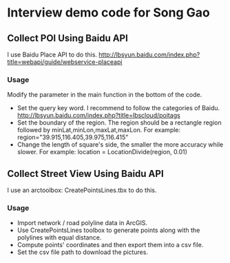 # Interview demo code for Song Gao
## Collect POI Using Baidu API
I use Baidu Place API to do this.
http://lbsyun.baidu.com/index.php?title=webapi/guide/webservice-placeapi
### Usage
Modify the parameter in the main function in the bottom of the code.
- Set the query key word. I recommend to follow the categories of Baidu.
http://lbsyun.baidu.com/index.php?title=lbscloud/poitags
- Set the boundary of the region. The region should be a rectangle region followed by minLat,minLon,maxLat,maxLon.
For example: region="39.915,116.405,39.975,116.415"
- Change the length of square's side, the smaller the more accuracy while slower.
For example: location = LocationDivide(region, 0.01)


## Collect Street View Using Baidu API
I use an arctoolbox: CreatePointsLines.tbx to do this.
### Usage
- Import network / road polyline data in ArcGIS.
- Use CreatePointsLines toolbox to generate points along with the polylines with equal distance.
- Compute points' coordinates and then export them into a csv file.
- Set the csv file path to download the pictures.
